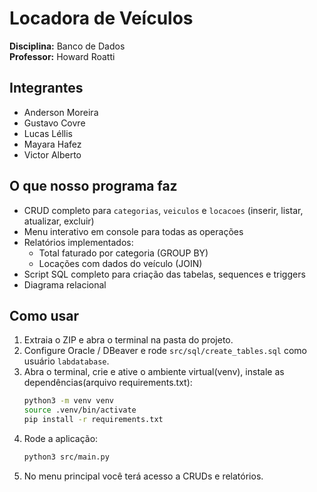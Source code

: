 # Locadora de Veículos 
**Disciplina:** Banco de Dados  
**Professor:** Howard Roatti


## Integrantes
- Anderson Moreira
- Gustavo Covre
- Lucas Léllis
- Mayara Hafez
- Victor Alberto

## O que nosso programa faz
- CRUD completo para `categorias`, `veiculos` e `locacoes` (inserir, listar, atualizar, excluir)
- Menu interativo em console para todas as operações
- Relatórios implementados:
  - Total faturado por categoria (GROUP BY)
  - Locações com dados do veículo (JOIN)
- Script SQL completo para criação das tabelas, sequences e triggers
- Diagrama relacional 

## Como usar 
1. Extraia o ZIP e abra o terminal na pasta do projeto.
2. Configure Oracle / DBeaver e rode `src/sql/create_tables.sql` como usuário `labdatabase`.
3. Abra o terminal, crie e ative o ambiente virtual(venv), instale as dependências(arquivo requirements.txt):
   ```bash
   python3 -m venv venv
   source .venv/bin/activate
   pip install -r requirements.txt
   ```
4. Rode a aplicação:
   ```bash
   python3 src/main.py
   ```
5. No menu principal você terá acesso a CRUDs e relatórios.


